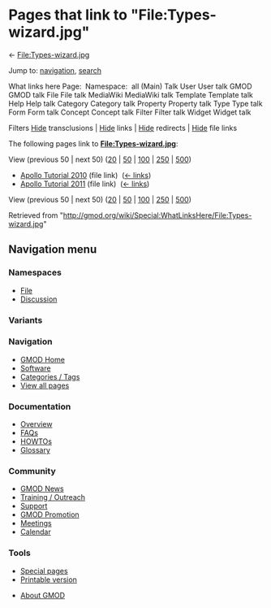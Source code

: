 <div id="mw-page-base" class="noprint">

</div>

<div id="mw-head-base" class="noprint">

</div>

<div id="content" class="mw-body" role="main">

<span id="top"></span>

<div id="mw-js-message" style="display:none;">

</div>



# <span dir="auto">Pages that link to "File:Types-wizard.jpg"</span>

<div id="bodyContent">

<div id="contentSub">

←
[File:Types-wizard.jpg](/wiki/File:Types-wizard.jpg "File:Types-wizard.jpg")

</div>

<div id="jump-to-nav" class="mw-jump">

Jump to: [navigation](#mw-navigation), [search](#p-search)

</div>

<div id="mw-content-text">

What links here Page:  Namespace:  all (Main) Talk User User talk GMOD
GMOD talk File File talk MediaWiki MediaWiki talk Template Template talk
Help Help talk Category Category talk Property Property talk Type Type
talk Form Form talk Concept Concept talk Filter Filter talk Widget
Widget talk

Filters
[Hide](/mediawiki/index.php?title=Special:WhatLinksHere/File:Types-wizard.jpg&hidetrans=1 "Special:WhatLinksHere/File:Types-wizard.jpg")
transclusions \|
[Hide](/mediawiki/index.php?title=Special:WhatLinksHere/File:Types-wizard.jpg&hidelinks=1 "Special:WhatLinksHere/File:Types-wizard.jpg")
links \|
[Hide](/mediawiki/index.php?title=Special:WhatLinksHere/File:Types-wizard.jpg&hideredirs=1 "Special:WhatLinksHere/File:Types-wizard.jpg")
redirects \|
[Hide](/mediawiki/index.php?title=Special:WhatLinksHere/File:Types-wizard.jpg&hideimages=1 "Special:WhatLinksHere/File:Types-wizard.jpg")
file links

The following pages link to
**[File:Types-wizard.jpg](/wiki/File:Types-wizard.jpg "File:Types-wizard.jpg")**:

View (previous 50 \| next 50)
([20](/mediawiki/index.php?title=Special:WhatLinksHere/File:Types-wizard.jpg&limit=20 "Special:WhatLinksHere/File:Types-wizard.jpg")
\|
[50](/mediawiki/index.php?title=Special:WhatLinksHere/File:Types-wizard.jpg&limit=50 "Special:WhatLinksHere/File:Types-wizard.jpg")
\|
[100](/mediawiki/index.php?title=Special:WhatLinksHere/File:Types-wizard.jpg&limit=100 "Special:WhatLinksHere/File:Types-wizard.jpg")
\|
[250](/mediawiki/index.php?title=Special:WhatLinksHere/File:Types-wizard.jpg&limit=250 "Special:WhatLinksHere/File:Types-wizard.jpg")
\|
[500](/mediawiki/index.php?title=Special:WhatLinksHere/File:Types-wizard.jpg&limit=500 "Special:WhatLinksHere/File:Types-wizard.jpg"))

- [Apollo Tutorial
  2010](/wiki/Apollo_Tutorial_2010 "Apollo Tutorial 2010") (file link) ‎
  <span class="mw-whatlinkshere-tools">([←
  links](/mediawiki/index.php?title=Special:WhatLinksHere&target=Apollo+Tutorial+2010 "Special:WhatLinksHere"))</span>
- [Apollo Tutorial
  2011](/wiki/Apollo_Tutorial_2011 "Apollo Tutorial 2011") (file link) ‎
  <span class="mw-whatlinkshere-tools">([←
  links](/mediawiki/index.php?title=Special:WhatLinksHere&target=Apollo+Tutorial+2011 "Special:WhatLinksHere"))</span>

View (previous 50 \| next 50)
([20](/mediawiki/index.php?title=Special:WhatLinksHere/File:Types-wizard.jpg&limit=20 "Special:WhatLinksHere/File:Types-wizard.jpg")
\|
[50](/mediawiki/index.php?title=Special:WhatLinksHere/File:Types-wizard.jpg&limit=50 "Special:WhatLinksHere/File:Types-wizard.jpg")
\|
[100](/mediawiki/index.php?title=Special:WhatLinksHere/File:Types-wizard.jpg&limit=100 "Special:WhatLinksHere/File:Types-wizard.jpg")
\|
[250](/mediawiki/index.php?title=Special:WhatLinksHere/File:Types-wizard.jpg&limit=250 "Special:WhatLinksHere/File:Types-wizard.jpg")
\|
[500](/mediawiki/index.php?title=Special:WhatLinksHere/File:Types-wizard.jpg&limit=500 "Special:WhatLinksHere/File:Types-wizard.jpg"))

</div>

<div class="printfooter">

Retrieved from
"<http://gmod.org/wiki/Special:WhatLinksHere/File:Types-wizard.jpg>"

</div>

<div id="catlinks" class="catlinks catlinks-allhidden">

</div>

<div class="visualClear">

</div>

</div>

</div>

<div id="mw-navigation">

## Navigation menu

<div id="mw-head">



<div id="left-navigation">

<div id="p-namespaces" class="vectorTabs" role="navigation"
aria-labelledby="p-namespaces-label">

### Namespaces

- <span id="ca-nstab-image"><a href="/wiki/File:Types-wizard.jpg" accesskey="c"
  title="View the file page [c]">File</a></span>
- <span id="ca-talk"><a
  href="/mediawiki/index.php?title=File_talk:Types-wizard.jpg&amp;action=edit&amp;redlink=1"
  accesskey="t"
  title="Discussion about the content page [t]">Discussion</a></span>

</div>

<div id="p-variants" class="vectorMenu emptyPortlet" role="navigation"
aria-labelledby="p-variants-label">

### 

### Variants[](#)

<div class="menu">

</div>

</div>

</div>





</div>

</div>

</div>

<div id="mw-panel">

<div id="p-logo" role="banner">

<a href="/wiki/Main_Page"
style="background-image: url(http://gmod.org/images/GMOD-cogs.png);"
title="Visit the main page"></a>

</div>

<div id="p-Navigation" class="portal" role="navigation"
aria-labelledby="p-Navigation-label">

### Navigation

<div class="body">

- <span id="n-GMOD-Home">[GMOD Home](/wiki/Main_Page)</span>
- <span id="n-Software">[Software](/wiki/GMOD_Components)</span>
- <span id="n-Categories-.2F-Tags">[Categories /
  Tags](/wiki/Categories)</span>
- <span id="n-View-all-pages">[View all
  pages](/wiki/Special:AllPages)</span>

</div>

</div>

<div id="p-Documentation" class="portal" role="navigation"
aria-labelledby="p-Documentation-label">

### Documentation

<div class="body">

- <span id="n-Overview">[Overview](/wiki/Overview)</span>
- <span id="n-FAQs">[FAQs](/wiki/Category:FAQ)</span>
- <span id="n-HOWTOs">[HOWTOs](/wiki/Category:HOWTO)</span>
- <span id="n-Glossary">[Glossary](/wiki/Glossary)</span>

</div>

</div>

<div id="p-Community" class="portal" role="navigation"
aria-labelledby="p-Community-label">

### Community

<div class="body">

- <span id="n-GMOD-News">[GMOD News](/wiki/GMOD_News)</span>
- <span id="n-Training-.2F-Outreach">[Training /
  Outreach](/wiki/Training_and_Outreach)</span>
- <span id="n-Support">[Support](/wiki/Support)</span>
- <span id="n-GMOD-Promotion">[GMOD
  Promotion](/wiki/GMOD_Promotion)</span>
- <span id="n-Meetings">[Meetings](/wiki/Meetings)</span>
- <span id="n-Calendar">[Calendar](/wiki/Calendar)</span>

</div>

</div>

<div id="p-tb" class="portal" role="navigation"
aria-labelledby="p-tb-label">

### Tools

<div class="body">

- <span id="t-specialpages"><a href="/wiki/Special:SpecialPages" accesskey="q"
  title="A list of all special pages [q]">Special pages</a></span>
- <span id="t-print"><a
  href="/mediawiki/index.php?title=Special:WhatLinksHere/File:Types-wizard.jpg&amp;printable=yes"
  rel="alternate" accesskey="p"
  title="Printable version of this page [p]">Printable version</a></span>

</div>

</div>

</div>

</div>

<div id="footer" role="contentinfo">

- <span id="footer-places-about">[About
  GMOD](/wiki/GMOD:About "GMOD:About")</span>

<!-- -->






</div>
